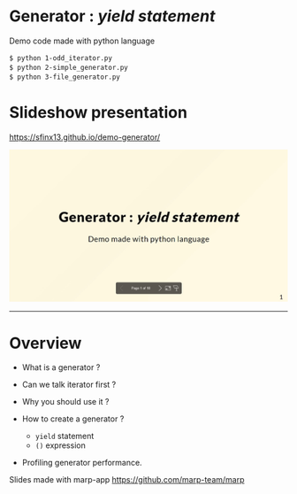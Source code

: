 
# Generator : *yield statement*

Demo code made with python language

```bash
$ python 1-odd_iterator.py
$ python 2-simple_generator.py
$ python 3-file_generator.py
```

# Slideshow presentation

https://sfinx13.github.io/demo-generator/

![Demo slide](__DOC/presentation.jpg)

----
# Overview

* What is a generator ?

* Can we talk iterator first ?

* Why you should use it ?

* How to create a generator ?
    - `yield` statement
    - `()` expression

* Profiling generator performance.

Slides made with marp-app https://github.com/marp-team/marp
